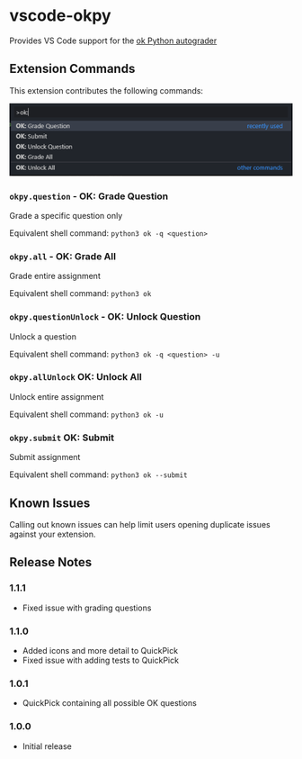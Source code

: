 # vscode-okpy

Provides VS Code support for the [ok Python autograder](https://okpy.org)

## Extension Commands

This extension contributes the following commands:

![Commands](img/commands.png)

### `okpy.question` - **OK: Grade Question**
Grade a specific question only

Equivalent shell command: `python3 ok -q <question>`
### `okpy.all` - **OK: Grade All**
Grade entire assignment

Equivalent shell command: `python3 ok`

### `okpy.questionUnlock` - **OK: Unlock Question**
Unlock a question 
 
Equivalent shell command: `python3 ok -q <question> -u`
### `okpy.allUnlock` **OK: Unlock All**
Unlock entire assignment 
 
Equivalent shell command: `python3 ok -u`
### `okpy.submit` **OK: Submit**
Submit assignment 

Equivalent shell command: `python3 ok --submit`

## Known Issues

Calling out known issues can help limit users opening duplicate issues against your extension.

## Release Notes

### 1.1.1

- Fixed issue with grading questions

### 1.1.0

- Added icons and more detail to QuickPick
- Fixed issue with adding tests to QuickPick

### 1.0.1

- QuickPick containing all possible OK questions

### 1.0.0

- Initial release
